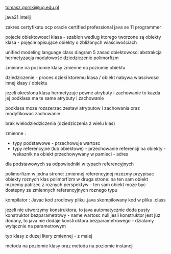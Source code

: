 tomasz.gorski@ug.edu.pl

java21
intelij

zakres certyfikatu ocp oracle certified professional java se 11 programmer

pojecie obiektowosci
klasa - szablon wedlug ktorego tworzone są obiekty
klasa - pojęcie opisujące obiekty o zbliżonych właściwościach

unified modeling language
class diagram
5 zasad obiektowosci
abstrakcja
hermetyzacja
modułowość
dziedziczenie
polimorfizm

zmienne na poziomie klasy
zmienne na poziomie obiektu

dziedziczenie - proces dzieki ktoremu klasa / obiekt nabywa wlasciwosci innej klasy  / obiektu

jezeli okreslona klasa hermetyzuje pewne atrybuty i zachowanie to kazda jej podklasa ma te same atrybuty i zachowanie

podklasa moze rozszerzac zestaw atrybutow i zachowania oraz modyfikowac zachowanie

brak wielodziedziczenia (dziedziczenia z wielu klas)








zmienne : 
- typy podstawowe - przechowuje wartosc
- typy referencyjne (lub obiektowe) - przechowanie referencji na obiekty - wskaznik na obiekt przechowywany w pamieci - adres

dla podstawowych sa odpowiedniki w typach referencyjnych







polimorfizm w jedna strone: zmiennej referencyjnej mzezmy przypisac obiekty roznych klas
polimorfizm w druga strone: na ten sam obiekt mzoemy patrzec z roznych perspektyw - ten sam obiekt moze byc dostepny ze zmiennych referencyjnych roznego typu

kompilator : Javac
kod zrodlowy pliku .java
skompilowany kod w pliku .class

jezeli nie utworzymy konstruktora, to java automatycznie doda pusty konstruktor bezparametrowy - name wartosc null
jesli konstruktor jest juz dodany, to java nie dodaje konstruktora bezparametrowego - dzialamy wyłącznie na parametrowym

typ klasy z duzej litery
zmiennej - z malej

metoda na poziomie klasy oraz metoda na poziomie instancji
